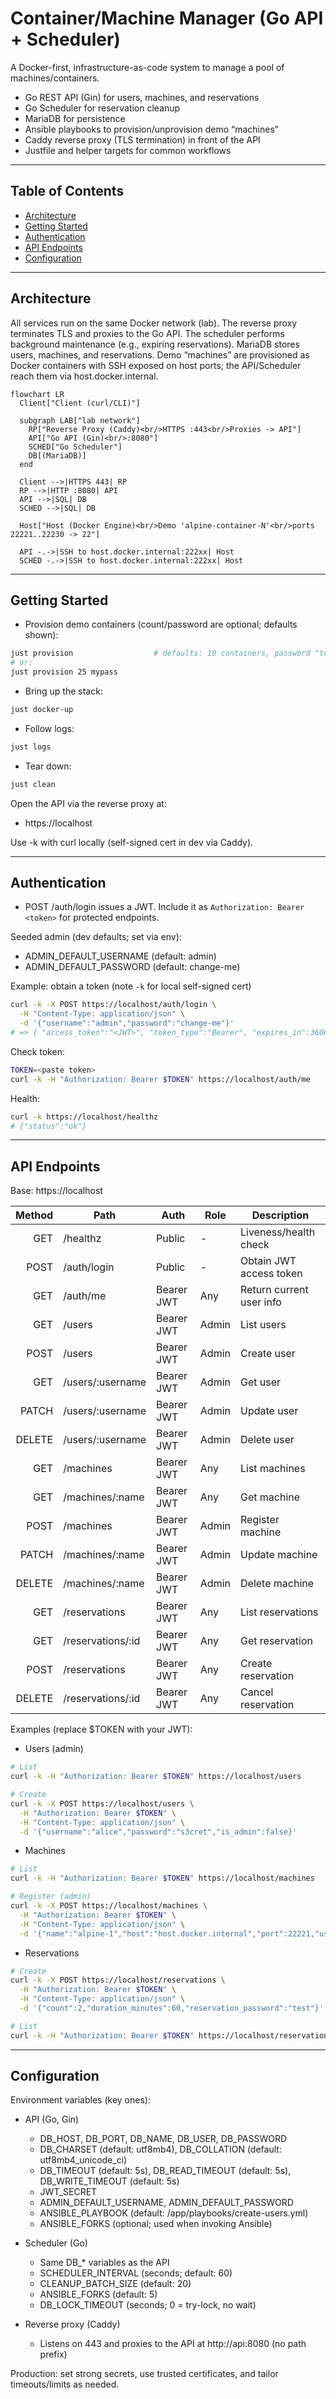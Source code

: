 # Container/Machine Manager (Go API + Scheduler)

A Docker-first, infrastructure-as-code system to manage a pool of machines/containers.

- Go REST API (Gin) for users, machines, and reservations
- Go Scheduler for reservation cleanup
- MariaDB for persistence
- Ansible playbooks to provision/unprovision demo “machines”
- Caddy reverse proxy (TLS termination) in front of the API
- Justfile and helper targets for common workflows

---

## Table of Contents
- [Architecture](#architecture)
- [Getting Started](#getting-started)
- [Authentication](#authentication)
- [API Endpoints](#api-endpoints)
- [Configuration](#configuration)

---

## Architecture

All services run on the same Docker network (lab). The reverse proxy terminates TLS and proxies to the Go API. The scheduler performs background maintenance (e.g., expiring reservations). MariaDB stores users, machines, and reservations. Demo “machines” are provisioned as Docker containers with SSH exposed on host ports; the API/Scheduler reach them via host.docker.internal.

```mermaid
flowchart LR
  Client["Client (curl/CLI)"]

  subgraph LAB["lab network"]
    RP["Reverse Proxy (Caddy)<br/>HTTPS :443<br/>Proxies -> API"]
    API["Go API (Gin)<br/>:8080"]
    SCHED["Go Scheduler"]
    DB[(MariaDB)]
  end

  Client -->|HTTPS 443| RP
  RP -->|HTTP :8080| API
  API -->|SQL| DB
  SCHED -->|SQL| DB

  Host["Host (Docker Engine)<br/>Demo 'alpine-container-N'<br/>ports 22221..22230 -> 22"]

  API -.->|SSH to host.docker.internal:222xx| Host
  SCHED -.->|SSH to host.docker.internal:222xx| Host
```

---

## Getting Started

- Provision demo containers (count/password are optional; defaults shown):
```bash
just provision                  # defaults: 10 containers, password "test"
# or:
just provision 25 mypass
```

- Bring up the stack:
```bash
just docker-up
```

- Follow logs:
```bash
just logs
```

- Tear down:
```bash
just clean
```

Open the API via the reverse proxy at:
- https://localhost

Use -k with curl locally (self-signed cert in dev via Caddy).

---

## Authentication

- POST /auth/login issues a JWT. Include it as `Authorization: Bearer <token>` for protected endpoints.

Seeded admin (dev defaults; set via env):
- ADMIN_DEFAULT_USERNAME (default: admin)
- ADMIN_DEFAULT_PASSWORD (default: change-me)

Example: obtain a token (note `-k` for local self-signed cert)
```bash
curl -k -X POST https://localhost/auth/login \
  -H "Content-Type: application/json" \
  -d '{"username":"admin","password":"change-me"}'
# => { "access_token":"<JWT>", "token_type":"Bearer", "expires_in":3600 }
```

Check token:
```bash
TOKEN=<paste token>
curl -k -H "Authorization: Bearer $TOKEN" https://localhost/auth/me
```

Health:
```bash
curl -k https://localhost/healthz
# {"status":"ok"}
```

---

## API Endpoints

Base: https://localhost

| Method | Path                         | Auth        | Role    | Description                                |
|-------:|------------------------------|-------------|---------|--------------------------------------------|
| GET    | /healthz                     | Public      | -       | Liveness/health check                      |
| POST   | /auth/login                  | Public      | -       | Obtain JWT access token                    |
| GET    | /auth/me                     | Bearer JWT  | Any     | Return current user info                   |
| GET    | /users                       | Bearer JWT  | Admin   | List users                                 |
| POST   | /users                       | Bearer JWT  | Admin   | Create user                                |
| GET    | /users/:username             | Bearer JWT  | Admin   | Get user                                   |
| PATCH  | /users/:username             | Bearer JWT  | Admin   | Update user                                |
| DELETE | /users/:username             | Bearer JWT  | Admin   | Delete user                                |
| GET    | /machines                    | Bearer JWT  | Any     | List machines                              |
| GET    | /machines/:name              | Bearer JWT  | Any     | Get machine                                |
| POST   | /machines                    | Bearer JWT  | Admin   | Register machine                           |
| PATCH  | /machines/:name              | Bearer JWT  | Admin   | Update machine                             |
| DELETE | /machines/:name              | Bearer JWT  | Admin   | Delete machine                             |
| GET    | /reservations                | Bearer JWT  | Any     | List reservations                          |
| GET    | /reservations/:id            | Bearer JWT  | Any     | Get reservation                            |
| POST   | /reservations                | Bearer JWT  | Any     | Create reservation                         |
| DELETE | /reservations/:id            | Bearer JWT  | Any     | Cancel reservation                         |

Examples (replace $TOKEN with your JWT):

- Users (admin)
```bash
# List
curl -k -H "Authorization: Bearer $TOKEN" https://localhost/users

# Create
curl -k -X POST https://localhost/users \
  -H "Authorization: Bearer $TOKEN" \
  -H "Content-Type: application/json" \
  -d '{"username":"alice","password":"s3cret","is_admin":false}'
```

- Machines
```bash
# List
curl -k -H "Authorization: Bearer $TOKEN" https://localhost/machines

# Register (admin)
curl -k -X POST https://localhost/machines \
  -H "Authorization: Bearer $TOKEN" \
  -H "Content-Type: application/json" \
  -d '{"name":"alpine-1","host":"host.docker.internal","port":22221,"user":"root","password":"test"}'
```

- Reservations
```bash
# Create
curl -k -X POST https://localhost/reservations \
  -H "Authorization: Bearer $TOKEN" \
  -H "Content-Type: application/json" \
  -d '{"count":2,"duration_minutes":60,"reservation_password":"test"}'

# List
curl -k -H "Authorization: Bearer $TOKEN" https://localhost/reservations
```

---

## Configuration

Environment variables (key ones):

- API (Go, Gin)
  - DB_HOST, DB_PORT, DB_NAME, DB_USER, DB_PASSWORD
  - DB_CHARSET (default: utf8mb4), DB_COLLATION (default: utf8mb4_unicode_ci)
  - DB_TIMEOUT (default: 5s), DB_READ_TIMEOUT (default: 5s), DB_WRITE_TIMEOUT (default: 5s)
  - JWT_SECRET
  - ADMIN_DEFAULT_USERNAME, ADMIN_DEFAULT_PASSWORD
  - ANSIBLE_PLAYBOOK (default: /app/playbooks/create-users.yml)
  - ANSIBLE_FORKS (optional; used when invoking Ansible)

- Scheduler (Go)
  - Same DB_* variables as the API
  - SCHEDULER_INTERVAL (seconds; default: 60)
  - CLEANUP_BATCH_SIZE (default: 20)
  - ANSIBLE_FORKS (default: 5)
  - DB_LOCK_TIMEOUT (seconds; 0 = try-lock, no wait)

- Reverse proxy (Caddy)
  - Listens on 443 and proxies to the API at http://api:8080 (no path prefix)

Production: set strong secrets, use trusted certificates, and tailor timeouts/limits as needed.
